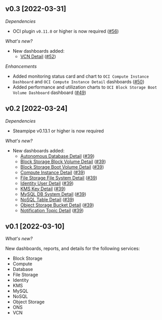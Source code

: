 ## v0.3 [2022-03-31]

_Dependencies_

- OCI plugin `v0.11.0` or higher is now required ([#56](https://github.com/turbot/steampipe-mod-oci-insights/pull/56))

_What's new?_

- New dashboards added:
  - [VCN Detail](https://hub.steampipe.io/mods/turbot/oci_insights/dashboards/dashboard.oci_vcn_detail) ([#52](https://github.com/turbot/steampipe-mod-oci-insights/pull/52))

_Enhancements_

- Added monitoring status card and chart to `OCI Compute Instance Dashboard` and `OCI Compute Instance Detail` dashboards ([#50](https://github.com/turbot/steampipe-mod-oci-insights/pull/50))
- Added performance and utilization charts to `OCI Block Storage Boot Volume Dashboard` dashboard ([#49](https://github.com/turbot/steampipe-mod-oci-insights/pull/49))

## v0.2 [2022-03-24]

_Dependencies_

- Steampipe v0.13.1 or higher is now required

_What's new?_

- New dashboards added:
  - [Autonomous Database Detail](https://hub.steampipe.io/mods/turbot/oci_insights/dashboards/dashboard.oci_database_autonomous_database_detail) ([#39](https://github.com/turbot/steampipe-mod-oci-insights/pull/39))
  - [Block Storage Block Volume Detail](https://hub.steampipe.io/mods/turbot/oci_insights/dashboards/dashboard.oci_block_storage_block_volume_detail) ([#39](https://github.com/turbot/steampipe-mod-oci-insights/pull/39))
  - [Block Storage Boot Volume Detail](https://hub.steampipe.io/mods/turbot/oci_insights/dashboards/dashboard.oci_block_storage_boot_volume_detail) ([#39](https://github.com/turbot/steampipe-mod-oci-insights/pull/39))
  - [Compute Instance Detail](https://hub.steampipe.io/mods/turbot/oci_insights/dashboards/dashboard.oci_compute_instance_detail) ([#39](https://github.com/turbot/steampipe-mod-oci-insights/pull/39))
  - [File Storage File System Detail](https://hub.steampipe.io/mods/turbot/oci_insights/dashboards/dashboard.oci_filestorage_filesystem_detail) ([#39](https://github.com/turbot/steampipe-mod-oci-insights/pull/39))
  - [Identity User Detail](https://hub.steampipe.io/mods/turbot/oci_insights/dashboards/dashboard.oci_identity_user_detail) ([#39](https://github.com/turbot/steampipe-mod-oci-insights/pull/39))
  - [KMS Key Detail](https://hub.steampipe.io/mods/turbot/oci_insights/dashboards/dashboard.oci_kms_key_detail) ([#39](https://github.com/turbot/steampipe-mod-oci-insights/pull/39))
  - [MySQL DB System Detail](https://hub.steampipe.io/mods/turbot/oci_insights/dashboards/dashboard.oci_mysql_db_system_detail) ([#39](https://github.com/turbot/steampipe-mod-oci-insights/pull/39))
  - [NoSQL Table Detail](https://hub.steampipe.io/mods/turbot/oci_insights/dashboards/dashboard.oci_nosql_table_detail) ([#39](https://github.com/turbot/steampipe-mod-oci-insights/pull/39))
  - [Object Storage Bucket Detail](https://hub.steampipe.io/mods/turbot/oci_insights/dashboards/dashboard.oci_objectstorage_bucket_detail) ([#39](https://github.com/turbot/steampipe-mod-oci-insights/pull/39))
  - [Notification Topic Detail](https://hub.steampipe.io/mods/turbot/oci_insights/dashboards/dashboard.oci_ons_notification_topic_detail) ([#39](https://github.com/turbot/steampipe-mod-oci-insights/pull/39))

## v0.1 [2022-03-10]

_What's new?_

New dashboards, reports, and details for the following services:
- Block Storage
- Compute
- Database
- File Storage
- Identity
- KMS
- MySQL
- NoSQL
- Object Storage
- ONS
- VCN
